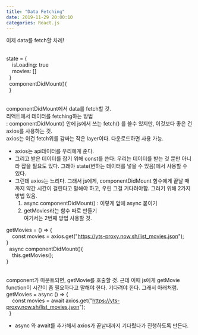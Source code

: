 ```yaml
---
title: "Data Fetching"
date: 2019-11-29 20:00:10
categories: React.js
---
```

이제 data를 fetch할 차례!<br><br>

state = {  <br>
    isLoading: true  <br>
    movies: []  <br>
  }  <br>
  componentDidMount(){  <br>
  }  <br><br>

componentDidMount에서 data를 fetch할 것.<br>
리액트에서 데이터를 fetching하는 방법<br>
: componentDidMount() 안에 js에서 쓰는 fetch() 를 쓸수 있지만, 이것보다 좋은 건 axios를 사용하는 것. <br>
axios는 이건 fetch위를 감싸는 작은 layer이다. 다운로드하면 사용 가능.<br>
- axios는 api데이터를 우리에게 준다. <br>
- 그리고 받은 데이터를 잡기 위해 const를 쓴다: 우리는 데이터를 받는 것 뿐만 아니라 잡을 필요도 있다. 그래야 state(변하는 데이터를 넣을 수 있음)에서 사용할 수 있다. <br>
- 그런데 axios는 느리다. 그래서 js에게, componentDidMount 함수에게 끝날 때까지 약간 시간이 걸린다고 말해야 하고, 우린 그걸 기다려야함.
그러기 위해 2가지 방법 있음.<br>
  1) async componentDidMount() : 이렇게 앞에 async 붙이기<br>
  2) getMovies라는 함수 따로 만들기<br>
  여기서는 2번째 방법 사용할 것.<br>

getMovies = () => {  <br>
    const movies = axios.get("https://yts-proxy.now.sh/list_movies.json");  <br>
}  <br>
  async componentDidMount(){  <br>
    this.getMovies();  <br>
}  <br><br>

component가 마운트되면, getMovie를 호출할 것. 근데 이때 js에게 getMovie function이 시간이 좀 필요하다고 말해야 한다. 기다려야 한다. 
그래서 아래처럼.<br>
getMovies = async () => {  <br>
    const movies = await axios.get("https://yts-proxy.now.sh/list_movies.json");  <br>
  }  <br>
- async 와 await를 추가해서 axios가 끝날때까지 기다렸다가 진행하도록 만든다.<br>
